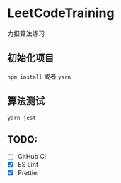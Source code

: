 # LeetCodeTraining

力扣算法练习

## 初始化项目

`npm install` 或者 `yarn`

## 算法测试

`yarn jest`

## TODO:

-   [ ] GitHub CI
-   [x] ES Lint
-   [x] Prettier
